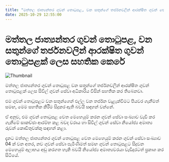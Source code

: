 ```yaml
---
title: "මත්තල ජාත්‍යන්තර ගුවන් තොටුපළ, වන සතුන්ගේ තර්ජනවලින් ආරක්ෂිත ගුවන් තොටුපළක් ලෙස සහතික කෙරේ"
date: 2025-10-29 12:55:00
---
```


# මත්තල ජාත්‍යන්තර ගුවන් තොටුපළ, වන සතුන්ගේ තර්ජනවලින් ආරක්ෂිත ගුවන් තොටුපළක් ලෙස සහතික කෙරේ

![Thumbnail](https://helakuru.sgp1.cdn.digitaloceanspaces.com/esana/images/lib/mattala-airport.jpg)

මත්තල ජාත්‍යන්තර ගුවන් තොටුපළ වන සතුන්ගේ තර්ජනවලින් ආරක්ෂිත ගුවන් තොටුපළක් ලෙස සිවිල් ගුවන් සේවා අධිකාරිය විසින් සහතික කර තිබෙනවා.

එම ගුවන් තොටුපළට වන සතුන්ගෙන් එල්ල වන තර්ජන වැළැක්වීමට පියවර ගැනීමත් සමඟ, මෙම සහතික කිරීම සිදුකර ඇති බවයි සඳහන් වන්නේ.

ඒ අනුව, එම ගුවන් තොටුපළ වෙත මෙහෙයුම් කරන ගුවන් සේවා සංඛ්‍යාව වැඩි කර ගැනීමේ සාකච්ඡා ආරම්භ කළ බවද වරාය හා සිවිල් ගුවන් සේවා නියෝජ්‍ය අමාත්‍ය රුවන් කොඩිතුවක්කු සඳහන් කළා.

දැනට මත්තල ජාත්‍යන්තර ගුවන් තොටුපළ වෙත මෙහෙයුම් කරන ගුවන් සේවා සංඛ්‍යාව 04 ක් වන අතර, නව ගුවන් සේවා පැමිණීමත් සමඟ ගුවන් තොටුපළට සිදුවන මෙහෙයුම් අලාභය අඩු කරගත හැකි බවයි නියෝජ්‍ය අමාත්‍යවරයා වැඩිදුරටත් ප්‍රකාශ කර සිටියේ.

